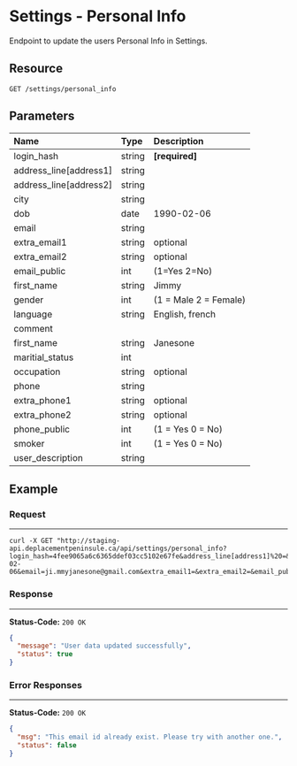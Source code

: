 # Settings - Personal Info

Endpoint to update the users Personal Info in Settings.

## Resource

```
GET /settings/personal_info
```

## Parameters


Name              	| Type   	| Description
:------------------|:----------	|:--------------------
login_hash			|string		|**[required]** <user hash key>
address_line[address1]		  	|string	 	|
address_line[address2]		  	|string	 	|
city		|string  |
dob		|date  |1990-02-06
email |string |
extra_email1 | string | optional
extra_email2 | string | optional
email_public | int | (1=Yes 2=No)
first_name | string | Jimmy
gender | int | (1 = Male 2 = Female)
language | string | English, french
comment |
first_name | string | Janesone
maritial_status | int |
occupation | string | optional
phone | string |
extra_phone1 | string | optional
extra_phone2 | string | optional
phone_public | int | (1 = Yes 0 = No)
smoker | int | (1 = Yes 0 = No)
user_description | string |

## Example

### Request
***

```curl
curl -X GET "http://staging-api.deplacementpeninsule.ca/api/settings/personal_info?login_hash=4fee9065a6c6365ddef03cc5102e67fe&address_line[address1]%20=&address_line[address2]%20=&city=Toronto&dob=1990-02-06&email=ji.mmyjanesone@gmail.com&extra_email1=&extra_email2=&email_public=1&first_name=Jimmy&gender=1&language=english&last_name=Janesone&maritial_status=0&occupation=Software%20%20Engineer&phone=1234567890&extra_phone1=&extra_phone2=&phone_public=1&smoker=0&user_description="
```

### Response
***

**Status-Code:** ```200 OK```

```json
{
  "message": "User data updated successfully",
  "status": true
}
```


### Error Responses
***

**Status-Code:** ```200 OK```


```json
{
  "msg": "This email id already exist. Please try with another one.",
  "status": false
}
```
